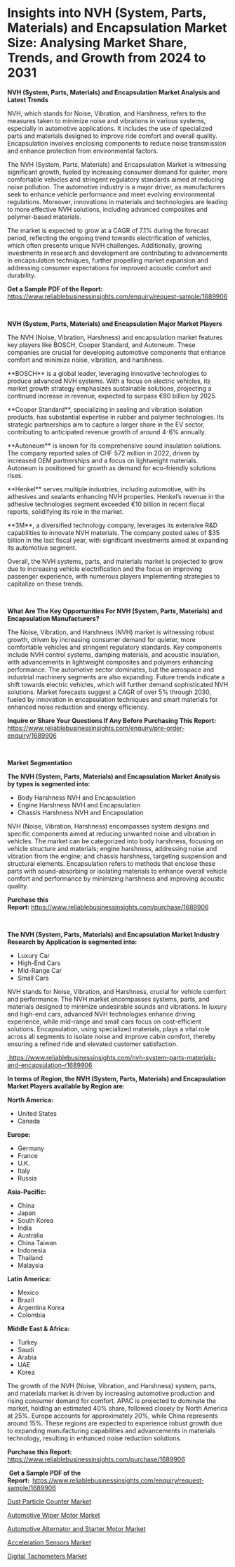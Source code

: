 <p><h1>Insights into NVH (System, Parts, Materials) and Encapsulation Market Size: Analysing Market Share, Trends, and Growth from 2024 to 2031</h1></p><p><strong>NVH (System, Parts, Materials) and Encapsulation Market Analysis and Latest Trends</strong></p>
<p><p>NVH, which stands for Noise, Vibration, and Harshness, refers to the measures taken to minimize noise and vibrations in various systems, especially in automotive applications. It includes the use of specialized parts and materials designed to improve ride comfort and overall quality. Encapsulation involves enclosing components to reduce noise transmission and enhance protection from environmental factors.</p><p>The NVH (System, Parts, Materials) and Encapsulation Market is witnessing significant growth, fueled by increasing consumer demand for quieter, more comfortable vehicles and stringent regulatory standards aimed at reducing noise pollution. The automotive industry is a major driver, as manufacturers seek to enhance vehicle performance and meet evolving environmental regulations. Moreover, innovations in materials and technologies are leading to more effective NVH solutions, including advanced composites and polymer-based materials. </p><p>The market is expected to grow at a CAGR of 7.1% during the forecast period, reflecting the ongoing trend towards electrification of vehicles, which often presents unique NVH challenges. Additionally, growing investments in research and development are contributing to advancements in encapsulation techniques, further propelling market expansion and addressing consumer expectations for improved acoustic comfort and durability.</p></p>
<p><strong>Get a Sample PDF of the Report:&nbsp;</strong> <a href="https://www.reliablebusinessinsights.com/enquiry/request-sample/1689906?utm_campaign=1554&utm_medium=2&utm_source=Github&utm_content=ia&utm_term=19102024&utm_id=nvh-system-parts-materials-and-encapsulation">https://www.reliablebusinessinsights.com/enquiry/request-sample/1689906</a></p>
<p>&nbsp;</p>
<p><strong>NVH (System, Parts, Materials) and Encapsulation Major Market Players</strong></p>
<p><p>The NVH (Noise, Vibration, Harshness) and encapsulation market features key players like BOSCH, Cooper Standard, and Autoneum. These companies are crucial for developing automotive components that enhance comfort and minimize noise, vibration, and harshness.</p><p>**BOSCH** is a global leader, leveraging innovative technologies to produce advanced NVH systems. With a focus on electric vehicles, its market growth strategy emphasizes sustainable solutions, projecting a continued increase in revenue, expected to surpass €80 billion by 2025.</p><p>**Cooper Standard**, specializing in sealing and vibration isolation products, has substantial expertise in rubber and polymer technologies. Its strategic partnerships aim to capture a larger share in the EV sector, contributing to anticipated revenue growth of around 4-6% annually.</p><p>**Autoneum** is known for its comprehensive sound insulation solutions. The company reported sales of CHF 572 million in 2022, driven by increased OEM partnerships and a focus on lightweight materials. Autoneum is positioned for growth as demand for eco-friendly solutions rises.</p><p>**Henkel** serves multiple industries, including automotive, with its adhesives and sealants enhancing NVH properties. Henkel’s revenue in the adhesive technologies segment exceeded €10 billion in recent fiscal reports, solidifying its role in the market.</p><p>**3M**, a diversified technology company, leverages its extensive R&D capabilities to innovate NVH materials. The company posted sales of $35 billion in the last fiscal year, with significant investments aimed at expanding its automotive segment.</p><p>Overall, the NVH systems, parts, and materials market is projected to grow due to increasing vehicle electrification and the focus on improving passenger experience, with numerous players implementing strategies to capitalize on these trends.</p></p>
<p>&nbsp;</p>
<p><strong>What Are The Key Opportunities For NVH (System, Parts, Materials) and Encapsulation Manufacturers?</strong></p>
<p><p>The Noise, Vibration, and Harshness (NVH) market is witnessing robust growth, driven by increasing consumer demand for quieter, more comfortable vehicles and stringent regulatory standards. Key components include NVH control systems, damping materials, and acoustic insulation, with advancements in lightweight composites and polymers enhancing performance. The automotive sector dominates, but the aerospace and industrial machinery segments are also expanding. Future trends indicate a shift towards electric vehicles, which will further demand sophisticated NVH solutions. Market forecasts suggest a CAGR of over 5% through 2030, fueled by innovation in encapsulation techniques and smart materials for enhanced noise reduction and energy efficiency.</p></p>
<p><strong>Inquire or Share Your Questions If Any Before Purchasing This Report:</strong> <a href="https://www.reliablebusinessinsights.com/enquiry/pre-order-enquiry/1689906?utm_campaign=1554&utm_medium=2&utm_source=Github&utm_content=ia&utm_term=19102024&utm_id=nvh-system-parts-materials-and-encapsulation">https://www.reliablebusinessinsights.com/enquiry/pre-order-enquiry/1689906</a></p>
<p>&nbsp;</p>
<p><strong>Market Segmentation</strong></p>
<p><strong>The NVH (System, Parts, Materials) and Encapsulation Market Analysis by types is segmented into:</strong></p>
<p><ul><li>Body Harshness NVH and Encapsulation</li><li>Engine Harshness NVH and Encapsulation</li><li>Chassis Harshness NVH and Encapsulation</li></ul></p>
<p><p>NVH (Noise, Vibration, Harshness) encompasses system designs and specific components aimed at reducing unwanted noise and vibration in vehicles. The market can be categorized into body harshness, focusing on vehicle structure and materials; engine harshness, addressing noise and vibration from the engine; and chassis harshness, targeting suspension and structural elements. Encapsulation refers to methods that enclose these parts with sound-absorbing or isolating materials to enhance overall vehicle comfort and performance by minimizing harshness and improving acoustic quality.</p></p>
<p><strong>Purchase this Report:&nbsp;</strong><a href="https://www.reliablebusinessinsights.com/purchase/1689906?utm_campaign=1554&utm_medium=2&utm_source=Github&utm_content=ia&utm_term=19102024&utm_id=nvh-system-parts-materials-and-encapsulation">https://www.reliablebusinessinsights.com/purchase/1689906</a></p>
<p>&nbsp;</p>
<p><strong>The NVH (System, Parts, Materials) and Encapsulation Market Industry Research by Application is segmented into:</strong></p>
<p><ul><li>Luxury Car</li><li>High-End Cars</li><li>Mid-Range Car</li><li>Small Cars</li></ul></p>
<p><p>NVH stands for Noise, Vibration, and Harshness, crucial for vehicle comfort and performance. The NVH market encompasses systems, parts, and materials designed to minimize undesirable sounds and vibrations. In luxury and high-end cars, advanced NVH technologies enhance driving experience, while mid-range and small cars focus on cost-efficient solutions. Encapsulation, using specialized materials, plays a vital role across all segments to isolate noise and improve cabin comfort, thereby ensuring a refined ride and elevated customer satisfaction.</p></p>
<p><a href="https://www.reliablebusinessinsights.com/nvh-system-parts-materials-and-encapsulation-r1689906?utm_campaign=1554&utm_medium=2&utm_source=Github&utm_content=ia&utm_term=19102024&utm_id=nvh-system-parts-materials-and-encapsulation">&nbsp;https://www.reliablebusinessinsights.com/nvh-system-parts-materials-and-encapsulation-r1689906</a></p>
<p><strong>In terms of Region, the NVH (System, Parts, Materials) and Encapsulation Market Players available by Region are:</strong></p>
<p>
    <p> <strong> North America: </strong>
        <ul>
            <li>United States</li>
            <li>Canada</li>
        </ul>
        </p> 
    <p> <strong> Europe: </strong>
        <ul>
            <li>Germany</li>
            <li>France</li>
            <li>U.K.</li>
            <li>Italy</li>
            <li>Russia</li>
        </ul>
        </p> 
    <p> <strong> Asia-Pacific: </strong>
        <ul>
            <li>China</li>
            <li>Japan</li>
            <li>South Korea</li>
            <li>India</li>
            <li>Australia</li>
            <li>China Taiwan</li>
            <li>Indonesia</li>
            <li>Thailand</li>
            <li>Malaysia</li>
        </ul>
        </p> 
    <p> <strong> Latin America: </strong>
        <ul>
            <li>Mexico</li>
            <li>Brazil</li>
            <li>Argentina Korea</li>
            <li>Colombia</li>
        </ul>
        </p> 
    <p> <strong> Middle East & Africa: </strong>
        <ul>
            <li>Turkey</li>
            <li>Saudi</li>
            <li>Arabia</li>
            <li>UAE</li>
            <li>Korea</li>
        </ul>
    </p>
    </p>
<p><p>The growth of the NVH (Noise, Vibration, and Harshness) system, parts, and materials market is driven by increasing automotive production and rising consumer demand for comfort. APAC is projected to dominate the market, holding an estimated 40% share, followed closely by North America at 25%. Europe accounts for approximately 20%, while China represents around 15%. These regions are expected to experience robust growth due to expanding manufacturing capabilities and advancements in materials technology, resulting in enhanced noise reduction solutions.</p></p>
<p><strong>Purchase this Report: </strong><a href="https://www.reliablebusinessinsights.com/purchase/1689906?utm_campaign=1554&utm_medium=2&utm_source=Github&utm_content=ia&utm_term=19102024&utm_id=nvh-system-parts-materials-and-encapsulation">https://www.reliablebusinessinsights.com/purchase/1689906</a></p>
<p>&nbsp;<strong>Get a Sample PDF of the Report:&nbsp;&nbsp;</strong><a href="https://www.reliablebusinessinsights.com/enquiry/request-sample/1689906?utm_campaign=1554&utm_medium=2&utm_source=Github&utm_content=ia&utm_term=19102024&utm_id=nvh-system-parts-materials-and-encapsulation">https://www.reliablebusinessinsights.com/enquiry/request-sample/1689906</a></p>
<p><strong></strong></p>
<p><p><a href="https://issuu.com/reportprime-2/docs/dust-particle-counter-market-size-2_59442889b193af?utm_campaign=1554&utm_medium=2&utm_source=Github&utm_content=ia&utm_term=19102024&utm_id=nvh-system-parts-materials-and-encapsulation">Dust Particle Counter Market</a></p><p><a href="https://github.com/elizabethdagraca/Market-Research-Report-List-5/blob/main/automotive-wiper-motor-market.md?utm_campaign=1554&utm_medium=2&utm_source=Github&utm_content=ia&utm_term=19102024&utm_id=nvh-system-parts-materials-and-encapsulation">Automotive Wiper Motor Market</a></p><p><a href="https://github.com/wenonaelwil/Market-Research-Report-List-1/blob/main/automotive-alternator-and-starter-motor-market.md?utm_campaign=1554&utm_medium=2&utm_source=Github&utm_content=ia&utm_term=19102024&utm_id=nvh-system-parts-materials-and-encapsulation">Automotive Alternator and Starter Motor Market</a></p><p><a href="https://www.linkedin.com/pulse/global-acceleration-sensors-market-focus-application-end-use-tndyf?utm_campaign=1554&utm_medium=2&utm_source=Github&utm_content=ia&utm_term=19102024&utm_id=nvh-system-parts-materials-and-encapsulation">Acceleration Sensors Market</a></p><p><a href="https://www.linkedin.com/pulse/decoding-digital-tachometers-market-signals-growth-algorithms-jzckc?utm_campaign=1554&utm_medium=2&utm_source=Github&utm_content=ia&utm_term=19102024&utm_id=nvh-system-parts-materials-and-encapsulation">Digital Tachometers Market</a></p></p>